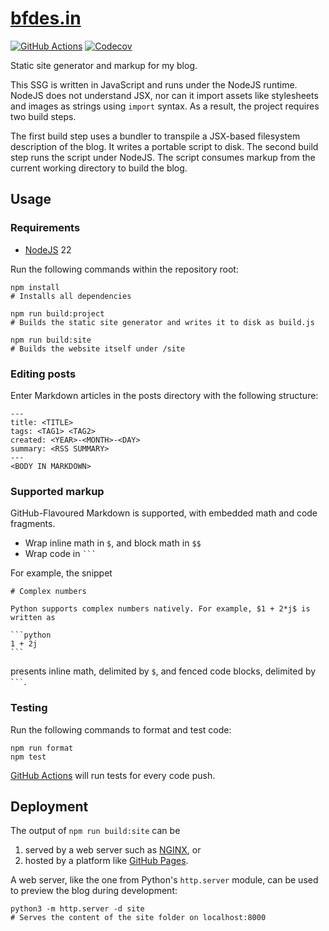 # [bfdes.in](https://bfdes.in)

[![GitHub Actions](https://github.com/bfdes/bfdes.in/actions/workflows/build.yml/badge.svg)](https://github.com/bfdes/bfdes.in/actions/workflows/build.yml)
[![Codecov](https://codecov.io/gh/bfdes/bfdes.in/branch/master/graph/badge.svg)](https://codecov.io/gh/bfdes/bfdes.in)

Static site generator and markup for my blog.

This SSG is written in JavaScript and runs under the NodeJS runtime. NodeJS does not understand JSX, nor can it import assets like stylesheets and images as strings using `import` syntax. As a result, the project requires two build steps.

The first build step uses a bundler to transpile a JSX-based filesystem description of the blog. It writes a portable script to disk. The second build step runs the script under NodeJS. The script consumes markup from the current working directory to build the blog.

## Usage

### Requirements

- [NodeJS](https://nodejs.org/en/) 22

Run the following commands within the repository root:

```
npm install
# Installs all dependencies

npm run build:project
# Builds the static site generator and writes it to disk as build.js

npm run build:site
# Builds the website itself under /site
```

### Editing posts

Enter Markdown articles in the posts directory with the following structure:

```
---
title: <TITLE>
tags: <TAG1> <TAG2>
created: <YEAR>-<MONTH>-<DAY>
summary: <RSS SUMMARY>
---
<BODY IN MARKDOWN>
```

### Supported markup

GitHub-Flavoured Markdown is supported, with embedded math and code fragments.

- Wrap inline math in `$`, and block math in `$$`
- Wrap code in ` ``` `

For example, the snippet

````
# Complex numbers

Python supports complex numbers natively. For example, $1 + 2*j$ is written as

```python
1 + 2j
```
````

presents inline math, delimited by `$`, and fenced code blocks, delimited by ` ``` `.

### Testing

Run the following commands to format and test code:

```
npm run format
npm test
```

[GitHub Actions](https://github.com/bfdes/bfdes.in/actions) will run tests for every code push.

## Deployment

The output of `npm run build:site` can be

1. served by a web server such as [NGINX](https://www.nginx.com/), or
2. hosted by a platform like [GitHub Pages](https://pages.github.com/).

A web server, like the one from Python's `http.server` module, can be used to preview the blog during development:

```
python3 -m http.server -d site
# Serves the content of the site folder on localhost:8000
```
